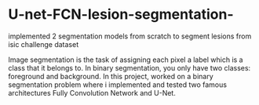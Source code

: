 # U-net-FCN-lesion-segmentation-
implemented 2 segmentation models from scratch to segment lesions from isic challenge dataset


Image segmentation is the task of assigning each pixel a label which is a class that it belongs to. In binary segmentation, you only have two classes: foreground and background. In this project, worked on a binary segmentation problem where i implemented and tested two famous architectures Fully Convolution Network and U-Net.
